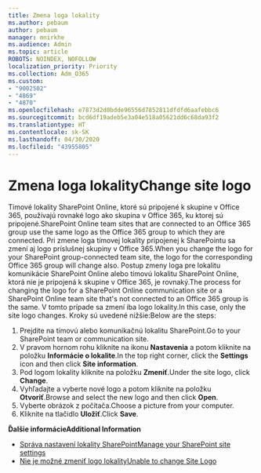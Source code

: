 ```yaml
---
title: Zmena loga lokality
ms.author: pebaum
author: pebaum
manager: mnirkhe
ms.audience: Admin
ms.topic: article
ROBOTS: NOINDEX, NOFOLLOW
localization_priority: Priority
ms.collection: Adm_O365
ms.custom:
- "9002502"
- "4869"
- "4870"
ms.openlocfilehash: e7873d2d0bdde96556d7852811dfdfd6aafebbc6
ms.sourcegitcommit: bcd6df19adeb5e3a04e518a05621dd6c68da93f2
ms.translationtype: HT
ms.contentlocale: sk-SK
ms.lasthandoff: 04/30/2020
ms.locfileid: "43955805"
---
```

# <a name="change-site-logo"></a><span data-ttu-id="71a16-102">Zmena loga lokality</span><span class="sxs-lookup"><span data-stu-id="71a16-102">Change site logo</span></span>

<span data-ttu-id="71a16-103">Tímové lokality SharePoint Online, ktoré sú pripojené k skupine v Office 365, používajú rovnaké logo ako skupina v Office 365, ku ktorej sú pripojené.</span><span class="sxs-lookup"><span data-stu-id="71a16-103">SharePoint Online team sites that are connected to an Office 365 group use the same logo as the Office 365 group to which they are connected.</span></span> <span data-ttu-id="71a16-104">Pri zmene loga tímovej lokality pripojenej k SharePointu sa zmení aj logo príslušnej skupiny v Office 365.</span><span class="sxs-lookup"><span data-stu-id="71a16-104">When you change the logo for your SharePoint group-connected team site, the logo for the corresponding Office 365 group will change also.</span></span> <span data-ttu-id="71a16-105">Postup zmeny loga pre lokalitu komunikácie SharePoint Online alebo tímovú lokalitu SharePoint Online, ktorá nie je pripojená k skupine v Office 365, je rovnaký.</span><span class="sxs-lookup"><span data-stu-id="71a16-105">The process for changing the logo for a SharePoint Online communication site or a SharePoint Online team site that's not connected to an Office 365 group is the same.</span></span> <span data-ttu-id="71a16-106">V tomto prípade sa zmení iba logo lokality.</span><span class="sxs-lookup"><span data-stu-id="71a16-106">In this case, only the site logo changes.</span></span> <span data-ttu-id="71a16-107">Kroky sú uvedené nižšie:</span><span class="sxs-lookup"><span data-stu-id="71a16-107">Below are the steps:</span></span>

1. <span data-ttu-id="71a16-108">Prejdite na tímovú alebo komunikačnú lokalitu SharePoint.</span><span class="sxs-lookup"><span data-stu-id="71a16-108">Go to your SharePoint team or communication site.</span></span>
2. <span data-ttu-id="71a16-109">V pravom hornom rohu kliknite na ikonu **Nastavenia** a potom kliknite na položku **Informácie o lokalite**.</span><span class="sxs-lookup"><span data-stu-id="71a16-109">In the top right corner, click the **Settings** icon and then click **Site information**.</span></span>
3. <span data-ttu-id="71a16-110">Pod logom lokality kliknite na položku **Zmeniť**.</span><span class="sxs-lookup"><span data-stu-id="71a16-110">Under the site logo, click **Change**.</span></span>
4. <span data-ttu-id="71a16-111">Vyhľadajte a vyberte nové logo a potom kliknite na položku **Otvoriť**.</span><span class="sxs-lookup"><span data-stu-id="71a16-111">Browse and select the new logo and then click **Open**.</span></span>
5. <span data-ttu-id="71a16-112">Vyberte obrázok z počítača.</span><span class="sxs-lookup"><span data-stu-id="71a16-112">Choose a picture from your computer.</span></span>
6. <span data-ttu-id="71a16-113">Kliknite na tlačidlo **Uložiť**.</span><span class="sxs-lookup"><span data-stu-id="71a16-113">Click **Save**.</span></span>

<span data-ttu-id="71a16-114">**Ďalšie informácie**</span><span class="sxs-lookup"><span data-stu-id="71a16-114">**Additional Information**</span></span>

- [<span data-ttu-id="71a16-115">Správa nastavení lokality SharePoint</span><span class="sxs-lookup"><span data-stu-id="71a16-115">Manage your SharePoint site settings</span></span>](https://support.office.com/article/manage-your-sharepoint-site-settings-8376034d-d0c7-446e-9178-6ab51c58df42)
- [<span data-ttu-id="71a16-116">Nie je možné zmeniť logo lokality</span><span class="sxs-lookup"><span data-stu-id="71a16-116">Unable to change Site Logo</span></span>](https://docs.microsoft.com/sharepoint/troubleshoot/sites/error-when-changing-o365-site-logo)
